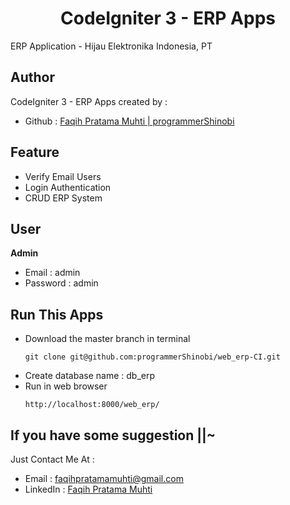<h1 align="center">CodeIgniter 3 - ERP Apps</h1>
<p>ERP Application - Hijau Elektronika Indonesia, PT</p>

## Author
CodeIgniter 3 - ERP Apps created by :
- Github : <a href="https://github.com/programmerShinobi"> Faqih Pratama Muhti | programmerShinobi </a>

## Feature 
- Verify Email Users
- Login Authentication
- CRUD ERP System

## User
**Admin**
- Email     : admin
- Password  : admin


## Run This Apps
- Download the master branch in terminal
  ``` 
  git clone git@github.com:programmerShinobi/web_erp-CI.git
  ```
- Create database name : db_erp
- Run in web browser
  ```
  http://localhost:8000/web_erp/
  ```


## If you have some suggestion ||~
Just Contact Me At :
- Email     : <a href="mailto:faqihpratamamuhti@gmail.com">faqihpratamamuhti@gmail.com</a>
- LinkedIn  : <a href="https://www.linkedin.com/in/faqih-pratama-muhti-9a75a2130/">Faqih Pratama Muhti</a>
